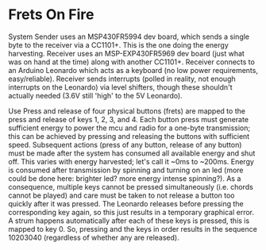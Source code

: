 # Frets On Fire

System
Sender uses an MSP430FR5994 dev board, which sends a single byte to the receiver via a CC1101+. This is the one doing the energy harvesting.
Receiver uses an MSP-EXP430FR5969 dev board (just what was on hand at the time) along with another CC1101+.
Receiver connects to an Arduino Leonardo which acts as a keyboard (no low power requirements, easy/reliable).
Receiver sends interrupts (polled in reality, not enough interrupts on the Leonardo) via level shifters, though these shouldn't actually needed (3.6V still 'high' to the 5V Leonardo).

Use
Press and release of four physical buttons (frets) are mapped to the press and release of keys 1, 2, 3, and 4.
Each button press must generate sufficient energy to power the mcu and radio for a one-byte transmission; this can be achieved by pressing and releasing the buttons with sufficient speed.
Subsequent actions (press of any button, release of any button) must be made after the system has consumed all available energy and shut off. This varies with energy harvested; let's call it ~0ms to ~200ms. Energy is consumed after transmission by spinning and turning on an led (more could be done here: brighter led? more energy intense spinning?). As a consequence, multiple keys cannot be pressed simultaneously (i.e. chords cannot be played) and care must be taken to not release a button too quickly after it was pressed. The Leonardo releases before pressing the corresponding key again, so this just results in a temporary graphical error.
A strum happens automatically after each of these keys is pressed, this is mapped to key 0.
So, pressing and the keys in order results in the sequence 10203040 (regardless of whether any are released).
